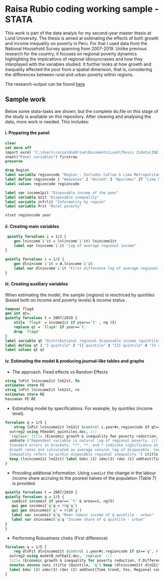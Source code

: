 # Raisa Rubio coding working sample - STATA

This work is part of the data analyis for my second-year master thesis at Lund University. The thesis is aimed at estimating the effects of both growth and income inequality on poverty in Peru. For that I used data from the National Household Survey spanning from 2007-2019. Unlike previous research for the country, it focuses on regional poverty dynamics highlighting the implications of regional idiosyncrasies and how they interplayed with the variables studied. It further looks at how growth and inequality affected the poor from a spatial dimension, that is, considering the differences between rural and urban poverty within regions.

The research-output can be found [here](https://lup.lub.lu.se/student-papers/search/publication/9056984)

## Sample work
Below some stata-tasks are shown, but the complete do.file on this stage of the study is available on this repository.
After cleaning and analysing the data, more work is needed. This includes:

#### i. Preparing the panel
```stata
clear 
set more off
import excel "C:\Users\raisa\OneDrive\Documents\Lund\Thesis 2\Data\INEI_sectoral panel.xlsx", ///
sheet("Panel variables") firstrow
preserve

drop Region
label variable regioncode "Region - Includes Callao & Lima Metropolitana"
label define regioncode 1 "Amazonas" 2 "Ancash" 3 "Apurimac" 27 "Lima Metropolitana"
label values regioncode regioncode

label var income2pit "Disposable income of the poor"
label variable G2it "Disposable inequality"
label variable infrlit "Informality by region"
label variable Prit "Rural poverty"

xtset regioncode year
```
#### ii. Creating main variables
```stata
 quietly forvalues i = 1/2 {
	gen lnincome`i'it = ln(income`i'it) lnincome2it 
	label var lnincome`i'it "Log of average regional income"
}

quietly forvalues i = 1/2 {
	gen dlnincome`i'it = d.lnincome`i'it
	label var dlnincome`i'it "First difference log of average regional income"
}
```
#### iii. Creating auxiliary variables
When estimating the model, the sample (regions) is resctriced by quintiles (based both on income and poverty levels) & income status
. 
```stata
tempvar flag4
gen int qt=.
quietly forvalues t = 2007/2019 {  
	xtile `flag4' = income2it if year==`t' , nq (5)
	replace qt = `flag4' if year==`t'
	drop `flag4'
}
label variable qt "Distributional regional disposable income (quintiles)"
label define qt 1 "I quintile" 2 "II quintile" 3 "III quintile" 4 "IV quintile" 5 "V quintile"
label values qt qt
```
#### iv. Estimating the model & producing journal-like tables and graphs
- The approach. Fixed effects vs Random Effects
```stata
xtreg lnPit lnincome2it lnG2it, fe
estimates store FE
xtreg lnPit lnincome2it lnG2it, re
estimates store RE
hausaman FE RE
```
- Estimating model by specifications. For example, by quintiles (income level).       
```stata
forvalues q = 1/5 {
	xtreg lnPit lnincome2it lnG2it $control i.year#c.regioncode if qt==`q', fe
  outreg2 using FEmodel_quintiles.doc, ///
  `replace' title (Economic growth & inequality for poverty reduction, Fixed Effect Model) nonotes nocons noni///
  addnote ("Dependent variable is natural log of regional poverty. ///
  Standard errors in brackets. ***, **, and * indicate significance at the 1%, 5%, and 10% levels. ///
  Growth rates are calculated as average natural log of disposable  over the studied period. ///
  Inequality refers to within disposable regional inequality.") ctitle (Quintile, `q') ///
  keep (lnincome2it lnG2it) label bdec (2) sdec(3) rdec (2) addtext(Time fixed effects, Yes, Regional controls, Yes)
}
 ```     
- Providing addtional information. 
 Using `sumdist` the change in the labour income share accruing to the poorest halves of 
 the population (Table 7) is provided. 
 ```stata
quietly forvalues t = 2007/2019 { 
quietly forvalues q = 1/5 { 
	sumdist incomeit if year== `t' & area==1, ng(5)
	qui gen incomeit`q'q = r(q`q')
	qui gen shincomeit`q' = r(sh`q')
	label var incomeit`q'q "Mean labour income of q quintile - urban"
    label var shincomeit`q'q "Income share of q quintile - urban"
}
}
 ```
- Performing Robustness cheks (First difference)
```stata
forvalues q = 1/5 {
	reg dlnPit dlnincome2it $control i.year#c.regioncode if qt==`q', r
  outreg2 using modelB_noFEqt2.doc, `replace' ///
  title (Economic growth & inequality for poverty reduction, F.Difference Model) ///
  nonotes nocons noni ctitle (Quintile, `q') keep (dlnincome2it dlnG2it) ///
  label bdec (2) sdec(3) rdec (2) addtext(Time trend, Yes, Regional controls, Yes)
}

```
